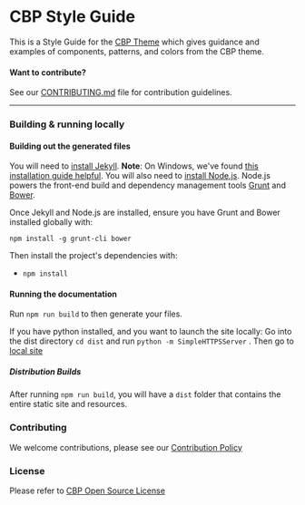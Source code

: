 CBP Style Guide
===============

This is a Style Guide for the [CBP Theme](https://github.com/US-CBP/cbp-theme) 
which gives guidance and examples of components, patterns, and colors 
from the CBP theme.

#### Want to contribute?
See our [CONTRIBUTING.md](CONTRIBUTING.md) file for contribution guidelines.

---

### Building & running locally

#### Building out the generated files
You will need to [install Jekyll](http://jekyllrb.com/docs/installation/). **Note**: On Windows, we've found [this installation guide helpful](https://labs.sverrirs.com/jekyll/). You will also need to [install Node.js](http://nodejs.org/download/). Node.js powers the front-end build and dependency management tools [Grunt](http://gruntjs.com/) and [Bower](http://bower.io/).

Once Jekyll and Node.js are installed, ensure you have Grunt and Bower installed globally with:
```
npm install -g grunt-cli bower
```

Then install the project's dependencies with:
- `npm install`

#### Running the documentation
Run `npm run build` to then generate your files.

If you have python installed, and you want to launch the site locally:
Go into the dist directory `cd dist`  and run `python -m SimpleHTTPSServer` . Then go to [local site](http://localhost:8000/)

##### Distribution Builds
After running `npm run build`, you will have a `dist` folder that contains the entire static site and resources.

### Contributing

We welcome contributions, please see our [Contribution Policy](https://github.com/US-CBP/open-source-policy/blob/master/CONTRIBUTING.md)

### License
Please refer to [CBP Open Source License](https://github.com/US-CBP/open-source-policy/blob/master/LICENSE.md)
